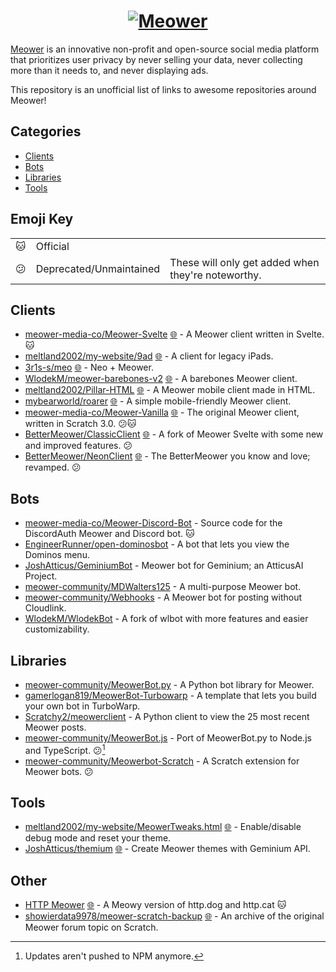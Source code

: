 <h1 align="center"><a href="https://meower.org"><picture>
	<source media="(prefers-color-scheme: dark)" srcset="https://meower.org/assets/meowerlogo-white.svg" />
	<img alt="Meower" src="https://meower.org/assets/meowerlogo.svg"/>
</picture></a></h1>

[Meower](https://meower.org) is an innovative non-profit and open-source social media platform that prioritizes user privacy by never selling your data, never collecting more than it needs to, and never displaying ads.

This repository is an unofficial list of links to awesome repositories around Meower!

## Categories

- [Clients](#clients)
- [Bots](#bots)
- [Libraries](#libraries)
- [Tools](#tools)

## Emoji Key

<table>
<tr><td>🐱</td><td>Official</td><td></td></tr>
<tr><td>😕</td><td>Deprecated/Unmaintained</td><td>These will only get added when they're noteworthy.</td></tr>
</table>

## Clients

- [meower-media-co/Meower-Svelte](https://github.com/meower-media-co/Meower-Svelte) [🌐](https://app.meower.org) - A Meower client written in Svelte. 🐱
- [meltland2002/my-website/9ad](https://github.com/meltland2002/my-website/tree/main/projects/9ad) [🌐](https://meltland.dev/projects/9ad/) - A client for legacy iPads.
- [3r1s-s/meo](https://github.com/3r1s-s/meo) [🌐](https://meo-32r.pages.dev) - Neo + Meower.
- [WlodekM/meower-barebones-v2](https://github.com/WlodekM/meower-barebones-v2) [🌐](https://meower-barebones-v2.pages.dev) - A barebones Meower client.
- [meltland2002/Pillar-HTML](https://github.com/meltland2002/Pillar-HTML/tree/main) [🌐](https://pillar.getsardonyx.cc/) - A Meower mobile client made in HTML.
- [mybearworld/roarer](https://github.com/mybearworld/roarer) [🌐](https://mybearworld.github.io/roarer) - A simple mobile-friendly Meower client.
- [meower-media-co/Meower-Vanilla](https://github.com/meower-media-co/Meower-Vanilla) [🌐](https://old.meower.org) - The original Meower client, written in Scratch 3.0. 😕🐱
- [BetterMeower/ClassicClient](https://github.com/BetterMeower/ClassicClient) [🌐](https://classic.bettermeower.app) - A fork of Meower Svelte with some new and improved features. 😕
- [BetterMeower/NeonClient](https://github.com/BetterMeower/NeonClient) [🌐](https://bettermeower.app) - The BetterMeower you know and love; revamped. 😕

## Bots

- [meower-media-co/Meower-Discord-Bot](https://github.com/meower-media-co/Meower-Discord-Bot) - Source code for the DiscordAuth Meower and Discord bot. 🐱
- [EngineerRunner/open-dominosbot](https://github.com/EngineerRunner/open-dominosbot/) - A bot that lets you view the Dominos menu.
- [JoshAtticus/GeminiumBot](https://github.com/JoshAtticus/GeminiumBot) - Meower bot for Geminium; an AtticusAI Project.
- [meower-community/MDWalters125](https://github.com/meower-community/MDWalters125) - A multi-purpose Meower bot.
- [meower-community/Webhooks](https://github.com/meower-community/Webhooks) - A Meower bot for posting without Cloudlink.
- [WlodekM/WlodekBot](https://github.com/WlodekM/WlodekBot]) - A fork of wlbot with more features and easier customizability.

## Libraries

- [meower-community/MeowerBot.py](https://github.com/meower-community/MeowerBot.py) - A Python bot library for Meower.
- [gamerlogan819/MeowerBot-Turbowarp](https://github.com/gamerlogan819/Meowerbot-Turbowarp) - A template that lets you build your own bot in TurboWarp.
- [Scratchy2/meowerclient](https://github.com/Scratchy2/meowerclient/tree/main) - A Python client to view the 25 most recent Meower posts.
- [meower-community/MeowerBot.js](https://github.com/meower-community/MeowerBot.js) - Port of MeowerBot.py to Node.js and TypeScript. 😕[^1]
- [meower-community/Meowerbot-Scratch](https://github.com/meower-community/Meowerbot-Scratch) - A Scratch extension for Meower bots. 😕

## Tools
- [meltland2002/my-website/MeowerTweaks.html](https://github.com/meltland2002/my-website/blob/main/projects/MeowerTweaks.html) [🌐](https://meltland.dev/projects/MeowerTweaks) - Enable/disable debug mode and reset your theme.
- [JoshAtticus/themium](https://github.com/JoshAtticus/themium/) [🌐](https://themium.pages.dev) - Create Meower themes with Geminium API.

## Other
- [HTTP Meower](https://github.com/meower-media-co/http-meower) [🌐](https://http.meower.org/) - A Meowy version of http.dog and http.cat 🐱
- [showierdata9978/meower-scratch-backup](https://github.com/showierdata9978/meower-scratch-backup) [🌐](https://meower-scratch-backup.pages.dev/) - An archive of the original Meower forum topic on Scratch.

[^1]: Updates aren't pushed to NPM anymore.
